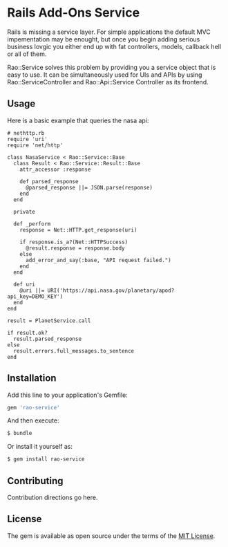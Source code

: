 # Rails Add-Ons Service

Rails is missing a service layer. For simple applications the default MVC impementation may be enought, but once you begin adding serious business lovgic you either end up with fat controllers, models, callback hell or all of them.

Rao::Service solves this problem by providing you a service object that is easy to use. It can be simultaneously used for UIs and APIs by using Rao::ServiceController and Rao::Api::Service Controller as its frontend.


## Usage

Here is a basic example that queries the nasa api:
```
# nethttp.rb
require 'uri'
require 'net/http'

class NasaService < Rao::Service::Base
  class Result < Rao::Service::Result::Base
    attr_accessor :response

    def parsed_response
      @parsed_response ||= JSON.parse(response)
    end
  end

  private

  def _perform
    response = Net::HTTP.get_response(uri)

    if response.is_a?(Net::HTTPSuccess)
      @result.response = response.body
    else
      add_error_and_say(:base, "API request failed.")
    end
  end

  def uri
    @uri ||= URI('https://api.nasa.gov/planetary/apod?api_key=DEMO_KEY')
  end
end

result = PlanetService.call

if result.ok?
  result.parsed_response
else
  result.errors.full_messages.to_sentence
end
```

## Installation
Add this line to your application's Gemfile:

```ruby
gem 'rao-service'
```

And then execute:
```bash
$ bundle
```

Or install it yourself as:
```bash
$ gem install rao-service
```

## Contributing
Contribution directions go here.

## License
The gem is available as open source under the terms of the [MIT License](http://opensource.org/licenses/MIT).
